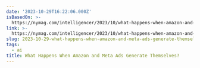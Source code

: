 ```yaml
---
date: '2023-10-29T16:22:06.000Z'
isBasedOn: >-
  https://nymag.com/intelligencer/2023/10/what-happens-when-amazon-and-meta-ads-generate-themselves.html
link: >-
  https://nymag.com/intelligencer/2023/10/what-happens-when-amazon-and-meta-ads-generate-themselves.html
slug: 2023-10-29-what-happens-when-amazon-and-meta-ads-generate-themselves
tags:
  - ai
title: What Happens When Amazon and Meta Ads Generate Themselves?
---
```


